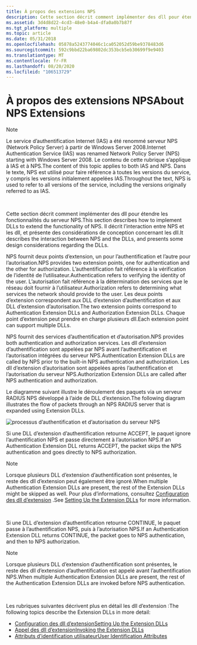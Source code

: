 ```yaml
---
title: À propos des extensions NPS
description: Cette section décrit comment implémenter des dll pour étendre les fonctionnalités du serveur NPS. Il décrit l’interaction entre NPS et les dll, et présente des considérations de conception concernant les dll.
ms.assetid: 3d4d8d22-4cd3-48e0-b4a4-dfa0a0b7b87f
ms.tgt_platform: multiple
ms.topic: article
ms.date: 05/31/2018
ms.openlocfilehash: 05878a5243774046c1ca052052d59be9378483d6
ms.sourcegitcommit: 592c9bbd22ba69802dc353bcb5eb30699f9e9403
ms.translationtype: MT
ms.contentlocale: fr-FR
ms.lasthandoff: 08/20/2020
ms.locfileid: "106513729"
---
```

# <a name="about-nps-extensions"></a><span data-ttu-id="d917a-104">À propos des extensions NPS</span><span class="sxs-lookup"><span data-stu-id="d917a-104">About NPS Extensions</span></span>

> [!Note]  
> <span data-ttu-id="d917a-105">Le service d’authentification Internet (IAS) a été renommé serveur NPS (Network Policy Server) à partir de Windows Server 2008.</span><span class="sxs-lookup"><span data-stu-id="d917a-105">Internet Authentication Service (IAS) was renamed Network Policy Server (NPS) starting with Windows Server 2008.</span></span> <span data-ttu-id="d917a-106">Le contenu de cette rubrique s’applique à IAS et à NPS.</span><span class="sxs-lookup"><span data-stu-id="d917a-106">The content of this topic applies to both IAS and NPS.</span></span> <span data-ttu-id="d917a-107">Dans le texte, NPS est utilisé pour faire référence à toutes les versions du service, y compris les versions initialement appelées IAS.</span><span class="sxs-lookup"><span data-stu-id="d917a-107">Throughout the text, NPS is used to refer to all versions of the service, including the versions originally referred to as IAS.</span></span>

 

<span data-ttu-id="d917a-108">Cette section décrit comment implémenter des dll pour étendre les fonctionnalités du serveur NPS.</span><span class="sxs-lookup"><span data-stu-id="d917a-108">This section describes how to implement DLLs to extend the functionality of NPS.</span></span> <span data-ttu-id="d917a-109">Il décrit l’interaction entre NPS et les dll, et présente des considérations de conception concernant les dll.</span><span class="sxs-lookup"><span data-stu-id="d917a-109">It describes the interaction between NPS and the DLLs, and presents some design considerations regarding the DLLs.</span></span>

<span data-ttu-id="d917a-110">NPS fournit deux points d’extension, un pour l’authentification et l’autre pour l’autorisation.</span><span class="sxs-lookup"><span data-stu-id="d917a-110">NPS provides two extension points, one for authentication and the other for authorization.</span></span> <span data-ttu-id="d917a-111">L’authentification fait référence à la vérification de l’identité de l’utilisateur.</span><span class="sxs-lookup"><span data-stu-id="d917a-111">Authentication refers to verifying the identity of the user.</span></span> <span data-ttu-id="d917a-112">L’autorisation fait référence à la détermination des services que le réseau doit fournir à l’utilisateur.</span><span class="sxs-lookup"><span data-stu-id="d917a-112">Authorization refers to determining what services the network should provide to the user.</span></span> <span data-ttu-id="d917a-113">Les deux points d’extension correspondent aux DLL d’extension d’authentification et aux DLL d’extension d’autorisation.</span><span class="sxs-lookup"><span data-stu-id="d917a-113">The two extension points correspond to Authentication Extension DLLs and Authorization Extension DLLs.</span></span> <span data-ttu-id="d917a-114">Chaque point d’extension peut prendre en charge plusieurs dll.</span><span class="sxs-lookup"><span data-stu-id="d917a-114">Each extension point can support multiple DLLs.</span></span>

<span data-ttu-id="d917a-115">NPS fournit des services d’authentification et d’autorisation.</span><span class="sxs-lookup"><span data-stu-id="d917a-115">NPS provides both authentication and authorization services.</span></span> <span data-ttu-id="d917a-116">Les dll d’extension d’authentification sont appelées par NPS avant l’authentification et l’autorisation intégrées du serveur NPS.</span><span class="sxs-lookup"><span data-stu-id="d917a-116">Authentication Extension DLLs are called by NPS prior to the built-in NPS authentication and authorization.</span></span> <span data-ttu-id="d917a-117">Les dll d’extension d’autorisation sont appelées après l’authentification et l’autorisation du serveur NPS.</span><span class="sxs-lookup"><span data-stu-id="d917a-117">Authorization Extension DLLs are called after NPS authentication and authorization.</span></span>

<span data-ttu-id="d917a-118">Le diagramme suivant illustre le déroulement des paquets via un serveur RADIUS NPS développé à l’aide de DLL d’extension.</span><span class="sxs-lookup"><span data-stu-id="d917a-118">The following diagram illustrates the flow of packets through an NPS RADIUS server that is expanded using Extension DLLs.</span></span>

![processus d’authentification et d’autorisation du serveur NPS](images/ias03.png)

<span data-ttu-id="d917a-120">Si une DLL d’extension d’authentification retourne ACCEPT, le paquet ignore l’authentification NPS et passe directement à l’autorisation NPS.</span><span class="sxs-lookup"><span data-stu-id="d917a-120">If an Authentication Extension DLL returns ACCEPT, the packet skips the NPS authentication and goes directly to NPS authorization.</span></span>

> [!Note]  
> <span data-ttu-id="d917a-121">Lorsque plusieurs DLL d’extension d’authentification sont présentes, le reste des dll d’extension peut également être ignoré.</span><span class="sxs-lookup"><span data-stu-id="d917a-121">When multiple Authentication Extension DLLs are present, the rest of the Extension DLLs might be skipped as well.</span></span> <span data-ttu-id="d917a-122">Pour plus d’informations, consultez [Configuration des dll d’extension](/windows/desktop/Nps/ias-setting-up-the-extension-and-authorization-dlls) .</span><span class="sxs-lookup"><span data-stu-id="d917a-122">See [Setting Up the Extension DLLs](/windows/desktop/Nps/ias-setting-up-the-extension-and-authorization-dlls) for more information.</span></span>

 

<span data-ttu-id="d917a-123">Si une DLL d’extension d’authentification retourne CONTINUE, le paquet passe à l’authentification NPS, puis à l’autorisation NPS.</span><span class="sxs-lookup"><span data-stu-id="d917a-123">If an Authentication Extension DLL returns CONTINUE, the packet goes to NPS authentication, and then to NPS authorization.</span></span>

> [!Note]  
> <span data-ttu-id="d917a-124">Lorsque plusieurs DLL d’extension d’authentification sont présentes, le reste des dll d’extension d’authentification est appelé avant l’authentification NPS.</span><span class="sxs-lookup"><span data-stu-id="d917a-124">When multiple Authentication Extension DLLs are present, the rest of the Authentication Extension DLLs are invoked before NPS authentication.</span></span>

 

<span data-ttu-id="d917a-125">Les rubriques suivantes décrivent plus en détail les dll d’extension :</span><span class="sxs-lookup"><span data-stu-id="d917a-125">The following topics describe the Extension DLLs in more detail:</span></span>

-   [<span data-ttu-id="d917a-126">Configuration des dll d’extension</span><span class="sxs-lookup"><span data-stu-id="d917a-126">Setting Up the Extension DLLs</span></span>](/windows/desktop/Nps/ias-setting-up-the-extension-and-authorization-dlls)
-   [<span data-ttu-id="d917a-127">Appel des dll d’extension</span><span class="sxs-lookup"><span data-stu-id="d917a-127">Invoking the Extension DLLs</span></span>](/windows/desktop/Nps/ias-authentication-and-authorization-process)
-   [<span data-ttu-id="d917a-128">Attributs d’identification utilisateur</span><span class="sxs-lookup"><span data-stu-id="d917a-128">User Identification Attributes</span></span>](/windows/desktop/Nps/ias-user-identification-attributes)

 

 